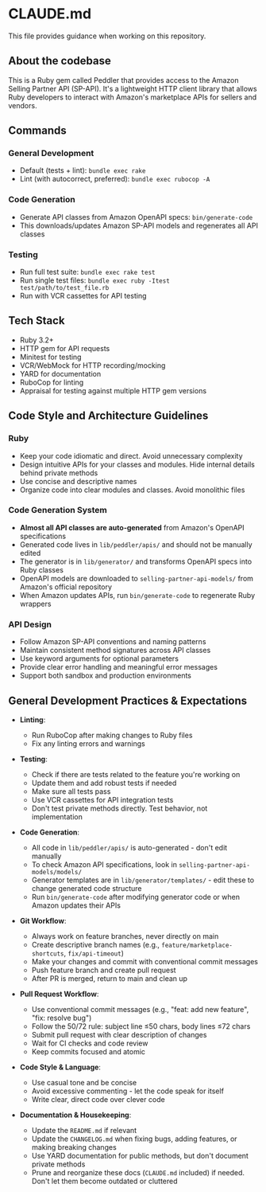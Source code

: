 # CLAUDE.md

This file provides guidance when working on this repository.

## About the codebase

This is a Ruby gem called Peddler that provides access to the Amazon Selling Partner API (SP-API). It's a lightweight HTTP client library that allows Ruby developers to interact with Amazon's marketplace APIs for sellers and vendors.

## Commands

### General Development

- Default (tests + lint): `bundle exec rake`
- Lint (with autocorrect, preferred): `bundle exec rubocop -A`

### Code Generation

- Generate API classes from Amazon OpenAPI specs: `bin/generate-code`
- This downloads/updates Amazon SP-API models and regenerates all API classes

### Testing

- Run full test suite: `bundle exec rake test`
- Run single test files: `bundle exec ruby -Itest test/path/to/test_file.rb`
- Run with VCR cassettes for API testing

## Tech Stack

- Ruby 3.2+
- HTTP gem for API requests
- Minitest for testing
- VCR/WebMock for HTTP recording/mocking
- YARD for documentation
- RuboCop for linting
- Appraisal for testing against multiple HTTP gem versions

## Code Style and Architecture Guidelines

### Ruby

- Keep your code idiomatic and direct. Avoid unnecessary complexity
- Design intuitive APIs for your classes and modules. Hide internal details behind private methods
- Use concise and descriptive names
- Organize code into clear modules and classes. Avoid monolithic files

### Code Generation System

- **Almost all API classes are auto-generated** from Amazon's OpenAPI specifications
- Generated code lives in `lib/peddler/apis/` and should not be manually edited
- The generator is in `lib/generator/` and transforms OpenAPI specs into Ruby classes
- OpenAPI models are downloaded to `selling-partner-api-models/` from Amazon's official repository
- When Amazon updates APIs, run `bin/generate-code` to regenerate Ruby wrappers

### API Design

- Follow Amazon SP-API conventions and naming patterns
- Maintain consistent method signatures across API classes
- Use keyword arguments for optional parameters
- Provide clear error handling and meaningful error messages
- Support both sandbox and production environments

## General Development Practices & Expectations

- **Linting**:

  - Run RuboCop after making changes to Ruby files
  - Fix any linting errors and warnings

- **Testing**:

  - Check if there are tests related to the feature you're working on
  - Update them and add robust tests if needed
  - Make sure all tests pass
  - Use VCR cassettes for API integration tests
  - Don't test private methods directly. Test behavior, not implementation

- **Code Generation**:

  - All code in `lib/peddler/apis/` is auto-generated - don't edit manually
  - To check Amazon API specifications, look in `selling-partner-api-models/models/`
  - Generator templates are in `lib/generator/templates/` - edit these to change generated code structure
  - Run `bin/generate-code` after modifying generator code or when Amazon updates their APIs

- **Git Workflow**:

  - Always work on feature branches, never directly on main
  - Create descriptive branch names (e.g., `feature/marketplace-shortcuts`, `fix/api-timeout`)
  - Make your changes and commit with conventional commit messages
  - Push feature branch and create pull request
  - After PR is merged, return to main and clean up

- **Pull Request Workflow**:

  - Use conventional commit messages (e.g., "feat: add new feature", "fix: resolve bug")
  - Follow the 50/72 rule: subject line ≤50 chars, body lines ≤72 chars
  - Submit pull request with clear description of changes
  - Wait for CI checks and code review
  - Keep commits focused and atomic

- **Code Style & Language**:

  - Use casual tone and be concise
  - Avoid excessive commenting - let the code speak for itself
  - Write clear, direct code over clever code

- **Documentation & Housekeeping**:

  - Update the `README.md` if relevant
  - Update the `CHANGELOG.md` when fixing bugs, adding features, or making breaking changes
  - Use YARD documentation for public methods, but don't document private methods
  - Prune and reorganize these docs (`CLAUDE.md` included) if needed. Don't let them become outdated or cluttered
